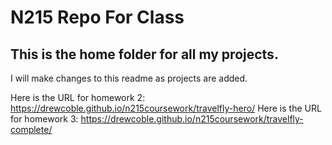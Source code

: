 # N215 Repo For Class

## This is the home folder for all my projects.

I will make changes to this readme as projects are added.

Here is the URL for homework 2: https://drewcoble.github.io/n215coursework/travelfly-hero/
Here is the URL for homework 3: https://drewcoble.github.io/n215coursework/travelfly-complete/
